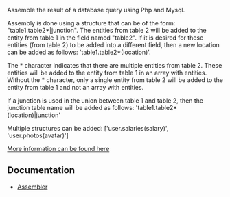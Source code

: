 
<p>Assemble the result of a database query using Php and Mysql.</p>
<p>Assembly is done using a structure that can be of the form: "table1.table2*|junction". The entities from table 2 will be added to the entity from table 1 in the field named "table2". If it is desired for these entities (from table 2) to be added into a different field, then a new location can be added as follows: 'table1.table2*(location)'.
</p>
<p>
	The * character indicates that there are multiple entities from table 2. These entities will be added to the entity from table 1 in an array with entities. Without the * character, only a single entity from table 2 will be added to the entity from table 1 and not an array with entities.
</p>
<p>
	If a junction is used in the union between table 1 and table 2, then the junction table name will be added as follows: 'table1.table2*(location)|junction'
</p>
<p>
	Multiple structures can be added: ['user.salaries(salary)', 'user.photos(avatar)']
</p>
<p>
	<a href="https://github.com/updatablejs/ujb/blob/main/docs/database/assembler.html">More information can be found here</a>
</p>

<h2>Documentation</h2>
 <ul>
  <li><a href="https://github.com/updatablejs/ujb/blob/main/docs/database/assembler.html">Assembler</a></li>
</ul>

